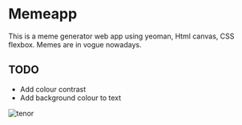 # Memeapp
 This is a meme generator web app using yeoman, Html canvas, CSS flexbox. Memes are in vogue nowadays. 

## TODO
- Add colour contrast
- Add background colour to text

![tenor](https://user-images.githubusercontent.com/16955978/65908838-e6753380-e3e4-11e9-9efc-00d4bc3e8d81.gif)

